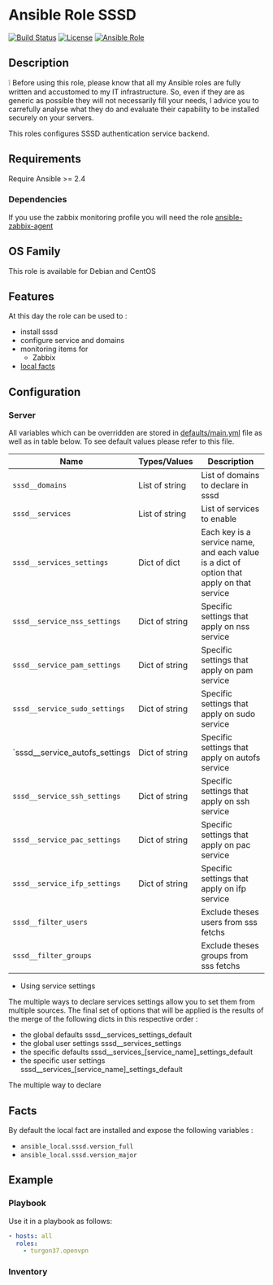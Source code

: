 Ansible Role SSSD
========

[![Build Status](https://travis-ci.org/Turgon37/ansible-sssd.svg?branch=master)](https://travis-ci.org/Turgon37/ansible-sssd)
[![License](https://img.shields.io/badge/license-MIT%20License-brightgreen.svg)](https://opensource.org/licenses/MIT)
[![Ansible Role](https://img.shields.io/badge/ansible%20role-Turgon37.sssd-blue.svg)](https://galaxy.ansible.com/Turgon37/sssd/)

## Description

:grey_exclamation: Before using this role, please know that all my Ansible roles are fully written and accustomed to my IT infrastructure. So, even if they are as generic as possible they will not necessarily fill your needs, I advice you to carrefully analyse what they do and evaluate their capability to be installed securely on your servers.

This roles configures SSSD authentication service backend.

## Requirements

Require Ansible >= 2.4

### Dependencies

If you use the zabbix monitoring profile you will need the role [ansible-zabbix-agent](https://github.com/Turgon37/ansible-zabbix-agent)

## OS Family

This role is available for Debian and CentOS

## Features

At this day the role can be used to :

  * install sssd
  * configure service and domains
  * monitoring items for
    * Zabbix
  * [local facts](#facts)

## Configuration

### Server

All variables which can be overridden are stored in [defaults/main.yml](defaults/main.yml) file as well as in table below. To see default values please refer to this file.

| Name                           | Types/Values   | Description                                                                              |
| -------------------------------|----------------| ---------------------------------------------------------------------------------------- |
| `sssd__domains`                | List of string | List of domains to declare in sssd                                                       |
| `sssd__services`               | List of string | List of services to enable                                                               |
| `sssd__services_settings`      | Dict of dict   | Each key is a service name, and each value is a dict of option that apply on that service|
| `sssd__service_nss_settings`   | Dict of string | Specific settings that apply on nss service                                              |
| `sssd__service_pam_settings`   | Dict of string | Specific settings that apply on pam service                                              |
| `sssd__service_sudo_settings`  | Dict of string | Specific settings that apply on sudo service                                             |
| `sssd__service_autofs_settings | Dict of string | Specific settings that apply on autofs service                                           |
| `sssd__service_ssh_settings`   | Dict of string | Specific settings that apply on ssh service                                              |
| `sssd__service_pac_settings`   | Dict of string | Specific settings that apply on pac service                                              |
| `sssd__service_ifp_settings`   | Dict of string | Specific settings that apply on ifp service                                              |
| `sssd__filter_users`           |                | Exclude theses users from sss fetchs                                                     |
| `sssd__filter_groups`          |                | Exclude theses groups from sss fetchs                                                    |

* Using service settings

The multiple ways to declare services settings allow you to set them from multiple sources.
The final set of options that will be applied is the results of the merge of the following dicts in this respective order :

* the global defaults sssd__services_settings_default
* the global user settings sssd__services_settings
* the specific defaults sssd__services_[service_name]_settings_default
* the specific user settings sssd__services_[service_name]_settings_default

The multiple way to declare


## Facts

By default the local fact are installed and expose the following variables :

* ```ansible_local.sssd.version_full```
* ```ansible_local.sssd.version_major```


## Example

### Playbook

Use it in a playbook as follows:

```yaml
- hosts: all
  roles:
    - turgon37.openvpn
```

### Inventory